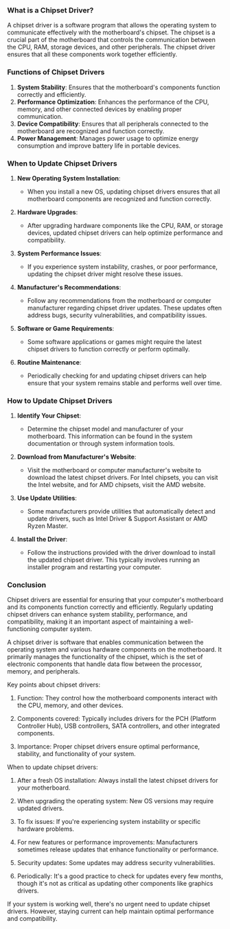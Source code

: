 ### What is a Chipset Driver?

A chipset driver is a software program that allows the operating system to communicate effectively with the motherboard's chipset. The chipset is a crucial part of the motherboard that controls the communication between the CPU, RAM, storage devices, and other peripherals. The chipset driver ensures that all these components work together efficiently.

### Functions of Chipset Drivers

1. **System Stability**: Ensures that the motherboard's components function correctly and efficiently.
2. **Performance Optimization**: Enhances the performance of the CPU, memory, and other connected devices by enabling proper communication.
3. **Device Compatibility**: Ensures that all peripherals connected to the motherboard are recognized and function correctly.
4. **Power Management**: Manages power usage to optimize energy consumption and improve battery life in portable devices.

### When to Update Chipset Drivers

1. **New Operating System Installation**:
   - When you install a new OS, updating chipset drivers ensures that all motherboard components are recognized and function correctly.

2. **Hardware Upgrades**:
   - After upgrading hardware components like the CPU, RAM, or storage devices, updated chipset drivers can help optimize performance and compatibility.

3. **System Performance Issues**:
   - If you experience system instability, crashes, or poor performance, updating the chipset driver might resolve these issues.

4. **Manufacturer's Recommendations**:
   - Follow any recommendations from the motherboard or computer manufacturer regarding chipset driver updates. These updates often address bugs, security vulnerabilities, and compatibility issues.

5. **Software or Game Requirements**:
   - Some software applications or games might require the latest chipset drivers to function correctly or perform optimally.

6. **Routine Maintenance**:
   - Periodically checking for and updating chipset drivers can help ensure that your system remains stable and performs well over time.

### How to Update Chipset Drivers

1. **Identify Your Chipset**:
   - Determine the chipset model and manufacturer of your motherboard. This information can be found in the system documentation or through system information tools.

2. **Download from Manufacturer's Website**:
   - Visit the motherboard or computer manufacturer's website to download the latest chipset drivers. For Intel chipsets, you can visit the Intel website, and for AMD chipsets, visit the AMD website.

3. **Use Update Utilities**:
   - Some manufacturers provide utilities that automatically detect and update drivers, such as Intel Driver & Support Assistant or AMD Ryzen Master.

4. **Install the Driver**:
   - Follow the instructions provided with the driver download to install the updated chipset driver. This typically involves running an installer program and restarting your computer.

### Conclusion

Chipset drivers are essential for ensuring that your computer's motherboard and its components function correctly and efficiently. Regularly updating chipset drivers can enhance system stability, performance, and compatibility, making it an important aspect of maintaining a well-functioning computer system.

A chipset driver is software that enables communication between the operating system and various hardware components on the motherboard. It primarily manages the functionality of the chipset, which is the set of electronic components that handle data flow between the processor, memory, and peripherals.

Key points about chipset drivers:

1. Function: They control how the motherboard components interact with the CPU, memory, and other devices.

2. Components covered: Typically includes drivers for the PCH (Platform Controller Hub), USB controllers, SATA controllers, and other integrated components.

3. Importance: Proper chipset drivers ensure optimal performance, stability, and functionality of your system.

When to update chipset drivers:

1. After a fresh OS installation: Always install the latest chipset drivers for your motherboard.

2. When upgrading the operating system: New OS versions may require updated drivers.

3. To fix issues: If you're experiencing system instability or specific hardware problems.

4. For new features or performance improvements: Manufacturers sometimes release updates that enhance functionality or performance.

5. Security updates: Some updates may address security vulnerabilities.

6. Periodically: It's a good practice to check for updates every few months, though it's not as critical as updating other components like graphics drivers.

If your system is working well, there's no urgent need to update chipset drivers. However, staying current can help maintain optimal performance and compatibility.
